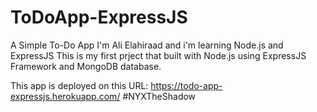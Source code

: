 # ToDoApp-ExpressJS
A Simple To-Do App
I'm Ali Elahiraad and i'm learning Node.js and ExpressJS
This is my first prject that built with Node.js using ExpressJS Framework and MongoDB database.

This app is deployed on this URL: https://todo-app-expressjs.herokuapp.com/
#NYXTheShadow
